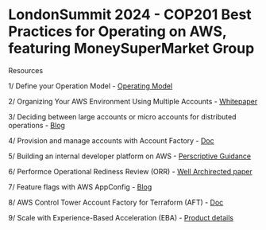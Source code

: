 # LondonSummit 2024 - COP201 Best Practices for Operating on AWS, featuring MoneySuperMarket Group 

Resources

1/ Define your Operation Model - [Operating Model](https://docs.aws.amazon.com/wellarchitected/latest/operational-excellence-pillar/operating-model.html)



2/ Organizing Your AWS Environment Using Multiple Accounts - [Whitepaper](https://docs.aws.amazon.com/whitepapers/latest/organizing-your-aws-environment/organizing-your-aws-environment.html)



3/ Deciding between large accounts or micro accounts for distributed operations - [Blog](https://aws.amazon.com/blogs/mt/deciding-between-large-accounts-or-micro-accounts-for-distributed-operations-at-aws/)


4/ Provision and manage accounts with Account Factory - [Doc](https://docs.aws.amazon.com/controltower/latest/userguide/account-factory.html)


5/ Building an internal developer platform on AWS - [Perscriptive Guidance](https://docs.aws.amazon.com/prescriptive-guidance/latest/internal-developer-platform/introduction)



6/ Performce Operational Rediness Review (ORR) - [Well Archirected paper](https://docs.aws.amazon.com/wellarchitected/latest/operational-readiness-reviews/wa-operational-readiness-reviews.html)


7/ Feature flags with AWS AppConfig - [Blog](https://aws.amazon.com/blogs/mt/using-aws-appconfig-feature-flags/)



8/ AWS Control Tower Account Factory for Terraform (AFT) - [Doc](https://docs.aws.amazon.com/controltower/latest/userguide/aft-overview.html)


9/ Scale with Experience-Based Acceleration (EBA) - [Product details](https://aws.amazon.com/experience-based-acceleration/)








